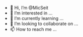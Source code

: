 - 👋 Hi, I’m @MicSeit
- 👀 I’m interested in ...
- 🌱 I’m currently learning ...
- 💞️ I’m looking to collaborate on ...
- 📫 How to reach me ...

<!---
MicSeit/MicSeit is a ✨ special ✨ repository because its `README.md` (this file) appears on your GitHub profile.
You can click the Preview link to take a look at your changes.
--->
